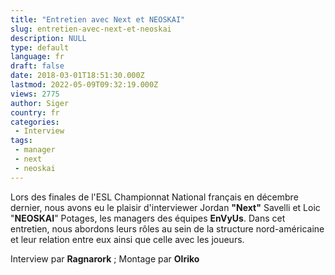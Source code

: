 ```yaml
---
title: "Entretien avec Next et NEOSKAI"
slug: entretien-avec-next-et-neoskai
description: NULL
type: default
language: fr
draft: false
date: 2018-03-01T18:51:30.000Z
lastmod: 2022-05-09T09:32:19.000Z
views: 2775
author: Siger
country: fr
categories:
 - Interview
tags:
 - manager
 - next
 - neoskai
---
```

Lors des finales de l'ESL Championnat National français en décembre dernier, nous avons eu le plaisir d'interviewer Jordan **"Next"** Savelli et Loic "**NEOSKAI**" Potages, les managers des équipes **EnVyUs**. Dans cet entretien, nous abordons leurs rôles au sein de la structure nord-américaine et leur relation entre eux ainsi que celle avec les joueurs.

  
Interview par **Ragnarork** ; Montage par **Olriko**
